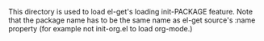 This directory is used to load el-get's loading init-PACKAGE feature.
Note that the package name has to be the same name as el-get source's
:name property (for example not init-org.el to load org-mode.)
